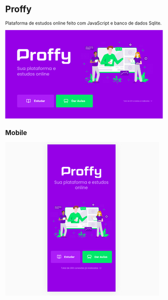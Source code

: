 # Proffy
 Plataforma de estudos online feito com JavaScript e banco de dados Sqlite.
 
 ![Image project](https://github.com/TONSANTOS/Proffy/blob/master/public/Github/Screenshot%20from%202020-08-10%2018-52-37.png)
 
 
 ## Mobile
 
 ![Mobile](https://github.com/TONSANTOS/Proffy/blob/master/public/Github/Screenshot%20from%202020-08-13%2018-13-07.png)
 
 
